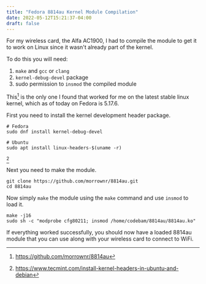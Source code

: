```yaml
---
title: "Fedora 8814au Kernel Module Compilation"
date: 2022-05-12T15:21:37-04:00
draft: false
---
```


For my wireless card, the Alfa AC1900, I had to compile the module to get it to
work on Linux since it wasn't already part of the kernel.

To do this you will need:

1. `make` and `gcc` or `clang`
1. `kernel-debug-devel` package
1. sudo permission to `insmod` the compiled module

This[^1] is the only one I found that worked for me on the latest stable linux
kernel, which as of today on Fedora is 5.17.6.

First you need to install the kernel development header package.

```
# Fedora
sudo dnf install kernel-debug-devel

# Ubuntu
sudo apt install linux-headers-$(uname -r)
```
[^2]

Next you need to make the module.

```
git clone https://github.com/morrownr/8814au.git
cd 8814au
```

Now simply `make` the module using the `make` command and use `insmod` to load
it.

```
make -j16
sudo sh -c "modprobe cfg80211; insmod /home/codebam/8814au/8814au.ko"
```

If everything worked successfully, you should now have a loaded 8814au module
that you can use along with your wireless card to connect to WiFi.

[^1]: https://github.com/morrownr/8814au
[^2]: https://www.tecmint.com/install-kernel-headers-in-ubuntu-and-debian
